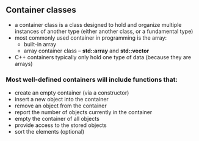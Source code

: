 ## Container classes

- a container class is a class designed to hold and organize multiple instances of another type (either another class, or a fundamental type)
- most commonly used container in programming is the array:
    - built-in array
    - array container class – **std::array** and **std::vector**
- C++ containers typically only hold one type of data (because they are arrays)


### Most well-defined containers will include functions that:
- create an empty container (via a constructor)
- insert a new object into the container
- remove an object from the container
- report the number of objects currently in the container
- empty the container of all objects
- provide access to the stored objects
- sort the elements (optional)
